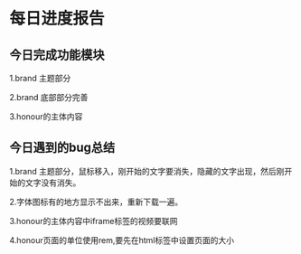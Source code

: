 # 每日进度报告



 ##  今日完成功能模块

1.brand 主题部分

2.brand 底部部分完善

3.honour的主体内容



## 今日遇到的bug总结

1.brand 主题部分，鼠标移入，刚开始的文字要消失，隐藏的文字出现，然后刚开始的文字没有消失。

2.字体图标有的地方显示不出来，重新下载一遍。

3.honour的主体内容中iframe标签的视频要联网

4.honour页面的单位使用rem,要先在html标签中设置页面的大小

